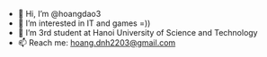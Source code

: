 - 👋 Hi, I’m @hoangdao3
- 👀 I’m interested in IT and games =))
- 🌱 I’m 3rd student at Hanoi University of Science and Technology
- 📫 Reach me: hoang.dnh2203@gmail.com


<!---
hoangdao3/hoangdao3 is a ✨ special ✨ repository because its `README.md` (this file) appears on your GitHub profile.
You can click the Preview link to take a look at your changes.
--->
